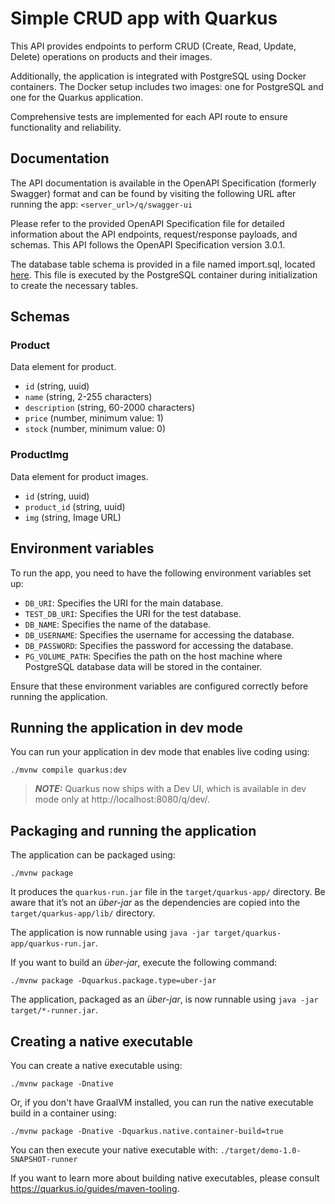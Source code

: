 # Simple CRUD app with Quarkus

This API provides endpoints to perform CRUD (Create, Read, Update, Delete) operations on products and their images.

Additionally, the application is integrated with PostgreSQL using Docker containers. The Docker setup includes two images: one for PostgreSQL and one for the Quarkus application.

Comprehensive tests are implemented for each API route to ensure functionality and reliability.

## Documentation

The API documentation is available in the OpenAPI Specification (formerly Swagger) format and can be found by visiting the following URL after running the app: `<server_url>/q/swagger-ui`

Please refer to the provided OpenAPI Specification file for detailed information about the API endpoints, request/response payloads, and schemas. This API follows the OpenAPI Specification version 3.0.1.

The database table schema is provided in a file named import.sql, located [here](./src/main/resources/import.sql). This file is executed by the PostgreSQL container during initialization to create the necessary tables.

## Schemas

### Product
Data element for product.

* `id` (string, uuid)
* `name` (string, 2-255 characters)
* `description` (string, 60-2000 characters)
* `price` (number, minimum value: 1)
* `stock` (number, minimum value: 0)

### ProductImg
Data element for product images.

* `id` (string, uuid)
* `product_id` (string, uuid)
* `img` (string, Image URL)

## Environment variables

To run the app, you need to have the following environment variables set up:

* `DB_URI`: Specifies the URI for the main database.
* `TEST_DB_URI`: Specifies the URI for the test database.
* `DB_NAME`: Specifies the name of the database.
* `DB_USERNAME`: Specifies the username for accessing the database.
* `DB_PASSWORD`: Specifies the password for accessing the database.
* `PG_VOLUME_PATH`: Specifies the path on the host machine where PostgreSQL database data will be stored in the container.

Ensure that these environment variables are configured correctly before running the application.

## Running the application in dev mode

You can run your application in dev mode that enables live coding using:

```shell script
./mvnw compile quarkus:dev
```

> **_NOTE:_**  Quarkus now ships with a Dev UI, which is available in dev mode only at http://localhost:8080/q/dev/.

## Packaging and running the application

The application can be packaged using:

```shell script
./mvnw package
```

It produces the `quarkus-run.jar` file in the `target/quarkus-app/` directory.
Be aware that it’s not an _über-jar_ as the dependencies are copied into the `target/quarkus-app/lib/` directory.

The application is now runnable using `java -jar target/quarkus-app/quarkus-run.jar`.

If you want to build an _über-jar_, execute the following command:

```shell script
./mvnw package -Dquarkus.package.type=uber-jar
```

The application, packaged as an _über-jar_, is now runnable using `java -jar target/*-runner.jar`.

## Creating a native executable

You can create a native executable using:

```shell script
./mvnw package -Dnative
```

Or, if you don't have GraalVM installed, you can run the native executable build in a container using:

```shell script
./mvnw package -Dnative -Dquarkus.native.container-build=true
```

You can then execute your native executable with: `./target/demo-1.0-SNAPSHOT-runner`

If you want to learn more about building native executables, please consult https://quarkus.io/guides/maven-tooling.


